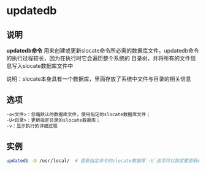 # updatedb

## 说明

**updatedb命令** 用来创建或更新slocate命令所必需的数据库文件。updatedb命令的执行过程较长，因为在执行时它会遍历整个系统的
目录树，并将所有的文件信息写入slocate数据库文件中

说明：slocate本身具有一个数据库，里面存放了系统中文件与目录的相关信息

## 选项

```markdown
-o<文件>：忽略默认的数据库文件，使用指定的slocate数据库文件；
-U<目录>：更新指定目录的slocate数据库；
-v：显示执行的详细过程
```

## 实例

```bash
updatedb -U /usr/local/  # 更新指定命令的slocate数据库`-U`选项可以指定要更新slocate数据库的目录
```



